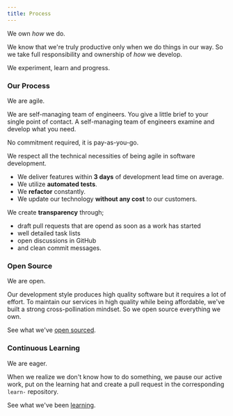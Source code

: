 ```yaml
---
title: Process
---
```


We own _how_ we do.

We know that we're truly productive only when we do things in our way. So we
take full responsibility and ownership of _how_ we develop.

We experiment, learn and progress.

### Our Process

We are agile.

We are self-managing team of engineers. You give a little brief to your single
point of contact. A self-managing team of engineers examine and develop what you
need.

No commitment required, it is pay-as-you-go.

We respect all the technical necessities of being agile in software development.

- We deliver features within __3 days__ of development lead time on average.
- We utilize __automated tests__.
- We __refactor__ constantly.
- We update our technology __without any cost__ to our customers.

We create __transparency__ through;

- draft pull requests that are opend as soon as a work has started
- well detailed task lists
- open discussions in GitHub
- and clean commit messages.

### Open Source

We are open.

Our development style produces high quality software but it requires a lot of
effort. To maintain our services in high quality while being affordable, we've
built a strong cross-pollination mindset. So we open source everything we own.

See what we've [open sourced][github-repos].

### Continuous Learning

We are eager.

When we realize we don't know how to do something, we pause our active work, put
on the learning hat and create a pull request in the corresponding `learn-`
repository.

See what we've been [learning][github-learn].

[github-repos]: https://github.com/orgs/mouseless/repositories
[github-learn]: https://github.com/mouseless?q=learn-
